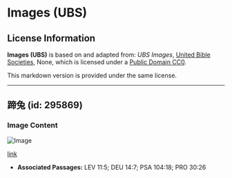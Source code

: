# Images (UBS)

## License Information

**Images (UBS)** is based on and adapted from: _UBS Images_, [United Bible Societies](https://unitedbiblesocieties.org/), None, which is licensed under a [Public Domain CC0](https://creativecommons.org/public-domain/cc0/).

This markdown version is provided under the same license.



--------------------------------

## 蹄兔 (id: 295869)

### Image Content

![Image](https://cdn.aquifer.bible/aquifer-content/resources/Media/WEB-0310_hyrax.jpg)

[link](https://cdn.aquifer.bible/aquifer-content/resources/Media/WEB-0310_hyrax.jpg)

* **Associated Passages:** LEV 11:5; DEU 14:7; PSA 104:18; PRO 30:26

